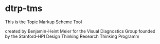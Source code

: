 # dtrp-tms


This is the Topic Markup Scheme Tool

created by Benjamin-Heint Meier for the Visual Diagnostics Group
founded by the Stanford-HPI Design Thinking Research Thinking Programm
